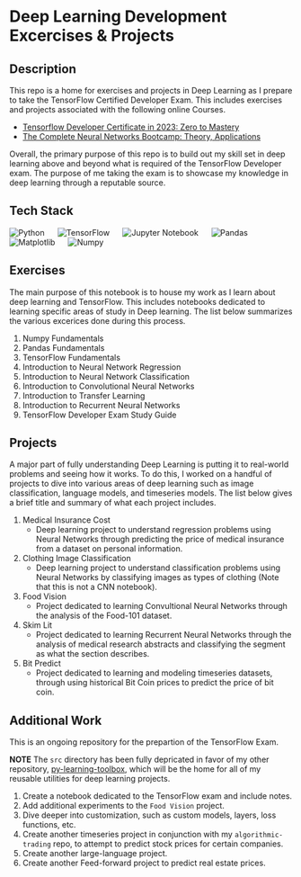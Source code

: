# Deep Learning Development Excercises & Projects

## Description
This repo is a home for exercises and projects in Deep Learning as I prepare to take the TensorFlow Certified Developer Exam. This includes exercises and projects associated with the following online Courses.

- [Tensorflow Developer Certificate in 2023: Zero to Mastery](https://www.udemy.com/course/tensorflow-developer-certificate-machine-learning-zero-to-mastery/)
- [The Complete Neural Networks Bootcamp: Theory, Applications](https://www.udemy.com/course/the-complete-neural-networks-bootcamp-theory-applications/)

Overall, the primary purpose of this repo is to build out my skill set in deep learning above and beyond what is required of the TensorFlow Developer exam. The purpose of me taking the exam is to showcase my knowledge in deep learning through a reputable source.

## Tech Stack
<img style="padding-right:20px;" align=left alt="Python" src="https://img.shields.io/badge/python-3670A0?style=for-the-badge&logo=python&logoColor=ffdd54"/>
<img style="padding-right:20px;" align=left alt="TensorFlow" src="https://img.shields.io/badge/TensorFlow-%23FF6F00.svg?style=for-the-badge&logo=TensorFlow&logoColor=whitee"/>
<img style="padding-right:20px;" align=left alt="Jupyter Notebook" src="https://img.shields.io/badge/jupyter-%23FA0F00.svg?style=for-the-badge&logo=jupyter&logoColor=white"/>
<img style="padding-right:20px;" align=left alt="Pandas" src="https://img.shields.io/badge/pandas-%23150458.svg?style=for-the-badge&logo=pandas&logoColor=white"/>
<img style="padding-right:20px;" align=left alt="Matplotlib" src="https://img.shields.io/badge/Matplotlib-%23ffffff.svg?style=for-the-badge&logo=Matplotlib&logoColor=black)"/>
<img style="padding-right:20px;" alt="Numpy" src="https://img.shields.io/badge/numpy-%23013243.svg?style=for-the-badge&logo=numpy&logoColor=white"/>


## Exercises
The main purpose of this notebook is to house my work as I learn about deep learning and TensorFlow. This includes notebooks dedicated to learning specific areas of study in Deep learning. The list below summarizes the various excerices done during this process.

1. Numpy Fundamentals
2. Pandas Fundamentals
3. TensorFlow Fundamentals
4. Introduction to Neural Network Regression
5. Introduction to Neural Network Classification
6. Introduction to Convolutional Neural Networks
7. Introduction to Transfer Learning
8. Introduction to Recurrent Neural Networks
9. TensorFlow Developer Exam Study Guide


## Projects
A major part of fully understanding Deep Learning is putting it to real-world problems and seeing how it works. To do this, I worked on a handful of projects to dive into various areas of deep learning such as image classification, language models, and timeseries models. The list below gives a brief title and summary of what each project includes.

1. Medical Insurance Cost
   * Deep learning project to understand regression problems using Neural Networks through predicting the price of medical insurance from a dataset on personal information.
2. Clothing Image Classification
    * Deep learning project to understand classification problems using Neural Networks by classifying images as types of clothing (Note that this is not a CNN notebook).
3. Food Vision
    * Project dedicated to learning Convultional Neural Networks through the analysis of the Food-101 dataset.
4. Skim Lit
    * Project dedicated to learning Recurrent Neural Networks through the analysis of medical research abstracts and classifying the segment as what the section describes.
5. Bit Predict
    * Project dedicated to learning and modeling timeseries datasets, through using historical Bit Coin prices to predict the price of bit coin.

## Additional Work
This is an ongoing repository for the prepartion of the TensorFlow Exam.

**NOTE** The `src` directory has been fully depricated in favor of my other repository, [py-learning-toolbox](https://github.com/bkubick/py-learning-toolbox), which will be the home for all of my reusable utilities for deep learning projects.

1. Create a notebook dedicated to the TensorFlow exam and include notes.
2. Add additional experiments to the `Food Vision` project.
3. Dive deeper into customization, such as custom models, layers, loss functions, etc.
4. Create another timeseries project in conjunction with my `algorithmic-trading` repo, to attempt to predict stock prices for certain companies.
5. Create another large-language project.
6. Create another Feed-forward project to predict real estate prices.

